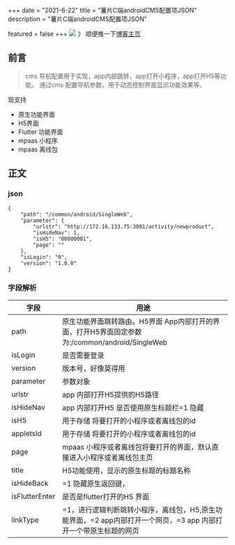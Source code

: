 +++ 
date = "2021-6-22"
title = "薯片C端androidCMS配置项JSON"
description = "薯片C端androidCMS配置项JSON"

featured = false
+++
![](https://gitee.com/lalalaxiaowifi/pictures/raw/master/image/%E6%97%A5%E5%B8%B8%E6%90%AC%E7%A0%96%E5%A4%B4.png)
》 顺便推一下[博客主页](http://lalalaxiaowifi.gitee.io/pictures/)

## 前言

> cms 导航配置用于实现，app内部跳转，app打开小程序，app打开H5等功能。
> 通过cms 配置导航参数，用于动态控制界面显示功能效果等。

现支持

* 原生功能界面
* H5界面
* Flutter 功能界面
* mpaas 小程序
* mpaas 离线包

## 正文

### json

````aidl
{
    "path": "/common/android/SingleWeb",
    "parameter": {
        "urlstr": "http://172.16.133.75:3001/activity/newproduct",
        "isHideNav": 1,
        "isH5": "00000001",
        "page": ""
    },
    "isLogin": "0",
    "version": "1.0.0"
}
````

### 字段解析

|  字段   | 用途  |
|  ----  | ----  |
|  path   | 原生功能界面跳转路由。H5界面 App内部打开的界面，打开H5界面固定参数为:/common/android/SingleWeb   |
| isLogin | 是否需要登录 |
| version | 版本号，好像莫得用 |
|parameter | 参数对象 |
| urlstr| app 内部打开H5提供的H5路径  |
|isHideNav | app 内部打开H5 是否使用原生标题栏=1 隐藏 |
|isH5 | 用于存储 将要打开的小程序或者离线包的id   |
|appletsId | 用于存储 将要打开的小程序或者离线包的id |
|page| mpaas 小程序或者离线包将要打开的界面，默认直接进入小程序或者离线包主页 |
|title| H5功能使用，显示的原生标题的标题名称 |
|isHideBack | =1 隐藏原生返回键， | 
|isFlutterEnter | 是否是flutter打开的H5 界面 |
|linkType| =1，进行逻辑判断跳转小程序，离线包，H5,原生功能界面，=2 app内部打开一个网页，=3 app 内部打开一个带原生标题的网页|



